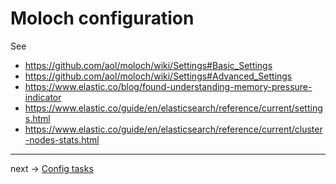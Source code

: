 # Moloch configuration

See
* https://github.com/aol/moloch/wiki/Settings#Basic_Settings
* https://github.com/aol/moloch/wiki/Settings#Advanced_Settings
* https://www.elastic.co/blog/found-understanding-memory-pressure-indicator
* https://www.elastic.co/guide/en/elasticsearch/reference/current/settings.html
* https://www.elastic.co/guide/en/elasticsearch/reference/current/cluster-nodes-stats.html

----
next -> [Config tasks](/Moloch/tasks/config.md)
